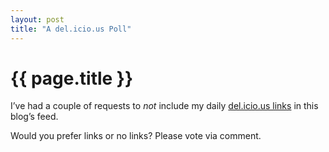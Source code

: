 ```yaml
---
layout: post
title: "A del.icio.us Poll"
---
```


{{ page.title }}
================

I’ve had a couple of requests to *not* include my daily [del.icio.us links](http://del.icio.us/al3x) in this blog’s feed.

Would you prefer links or no links? Please vote via comment.
